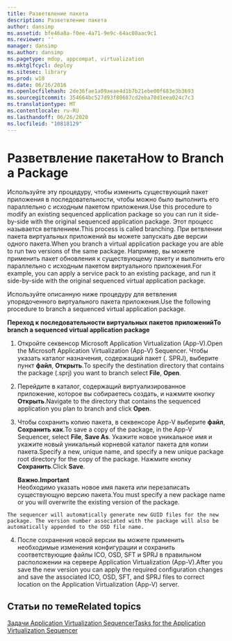 ```yaml
---
title: Разветвление пакета
description: Разветвление пакета
author: dansimp
ms.assetid: bfe46a8a-f0ee-4a71-9e9c-64ac08aac9c1
ms.reviewer: ''
manager: dansimp
ms.author: dansimp
ms.pagetype: mdop, appcompat, virtualization
ms.mktglfcycl: deploy
ms.sitesec: library
ms.prod: w10
ms.date: 06/16/2016
ms.openlocfilehash: 2de36fae1a09aeae4d1b7b21ebe00f683e3b3693
ms.sourcegitcommit: 354664bc527d93f80687cd2eba70d1eea024c7c3
ms.translationtype: MT
ms.contentlocale: ru-RU
ms.lasthandoff: 06/26/2020
ms.locfileid: "10818129"
---
```

# <span data-ttu-id="dc863-103">Разветвление пакета</span><span class="sxs-lookup"><span data-stu-id="dc863-103">How to Branch a Package</span></span>


<span data-ttu-id="dc863-104">Используйте эту процедуру, чтобы изменить существующий пакет приложения в последовательности, чтобы можно было выполнить его параллельно с исходным пакетом приложения.</span><span class="sxs-lookup"><span data-stu-id="dc863-104">Use this procedure to modify an existing sequenced application package so you can run it side-by-side with the original sequenced application package.</span></span> <span data-ttu-id="dc863-105">Этот процесс называется ветвлением.</span><span class="sxs-lookup"><span data-stu-id="dc863-105">This process is called branching.</span></span> <span data-ttu-id="dc863-106">При ветвлении пакета виртуальных приложений вы можете запускать две версии одного пакета.</span><span class="sxs-lookup"><span data-stu-id="dc863-106">When you branch a virtual application package you are able to run two versions of the same package.</span></span> <span data-ttu-id="dc863-107">Например, вы можете применить пакет обновления к существующему пакету и выполнить его параллельно с исходным пакетом виртуального приложения.</span><span class="sxs-lookup"><span data-stu-id="dc863-107">For example, you can apply a service pack to an existing package, and run it side-by-side with the original sequenced virtual application package.</span></span>

<span data-ttu-id="dc863-108">Используйте описанную ниже процедуру для ветвления упорядоченного виртуального пакета приложения.</span><span class="sxs-lookup"><span data-stu-id="dc863-108">Use the following procedure to branch a sequenced virtual application package.</span></span>

**<span data-ttu-id="dc863-109">Переход к последовательности виртуальных пакетов приложений</span><span class="sxs-lookup"><span data-stu-id="dc863-109">To branch a sequenced virtual application package</span></span>**

1.  <span data-ttu-id="dc863-110">Откройте секвенсор Microsoft Application Virtualization (App-V).</span><span class="sxs-lookup"><span data-stu-id="dc863-110">Open the Microsoft Application Virtualization (App-V) Sequencer.</span></span> <span data-ttu-id="dc863-111">Чтобы указать каталог назначения, содержащий пакет (. SPRJ), выберите пункт **файл**, **Открыть**.</span><span class="sxs-lookup"><span data-stu-id="dc863-111">To specify the destination directory that contains the package (.sprj) you want to branch select **File**, **Open**.</span></span>

2.  <span data-ttu-id="dc863-112">Перейдите в каталог, содержащий виртуализированное приложение, которое вы собираетесь создать, и нажмите кнопку **Открыть**.</span><span class="sxs-lookup"><span data-stu-id="dc863-112">Navigate to the directory that contains the sequenced application you plan to branch and click **Open**.</span></span>

3.  <span data-ttu-id="dc863-113">Чтобы сохранить копию пакета, в секвенсоре App-V выберите **файл**, **Сохранить как**.</span><span class="sxs-lookup"><span data-stu-id="dc863-113">To save a copy of the package, in the App-V Sequencer, select **File**, **Save As**.</span></span> <span data-ttu-id="dc863-114">Укажите новое уникальное имя и укажите новый уникальный корневой каталог пакета для копии пакета.</span><span class="sxs-lookup"><span data-stu-id="dc863-114">Specify a new, unique name, and specify a new unique package root directory for the copy of the package.</span></span> <span data-ttu-id="dc863-115">Нажмите кнопку **Сохранить**.</span><span class="sxs-lookup"><span data-stu-id="dc863-115">Click **Save**.</span></span>

    **<span data-ttu-id="dc863-116">Важно.</span><span class="sxs-lookup"><span data-stu-id="dc863-116">Important</span></span>**  
    <span data-ttu-id="dc863-117">Необходимо указать новое имя пакета или перезаписать существующую версию пакета.</span><span class="sxs-lookup"><span data-stu-id="dc863-117">You must specify a new package name or you will overwrite the existing version of the package.</span></span>



~~~
The sequencer will automatically generate new GUID files for the new package. The version number associated with the package will also be automatically appended to the OSD file name.
~~~

4. <span data-ttu-id="dc863-118">После сохранения новой версии вы можете применить необходимые изменения конфигурации и сохранить соответствующие файлы ICO, OSD, SFT и SPRJ в правильном расположении на сервере Application Virtualization (App-V).</span><span class="sxs-lookup"><span data-stu-id="dc863-118">After you save the new version you can apply the required configuration changes and save the associated ICO, OSD, SFT, and SPRJ files to correct location on the Application Virtualization (App-V) server.</span></span>

## <span data-ttu-id="dc863-119">Статьи по теме</span><span class="sxs-lookup"><span data-stu-id="dc863-119">Related topics</span></span>


[<span data-ttu-id="dc863-120">Задачи Application Virtualization Sequencer</span><span class="sxs-lookup"><span data-stu-id="dc863-120">Tasks for the Application Virtualization Sequencer</span></span>](tasks-for-the-application-virtualization-sequencer.md)









